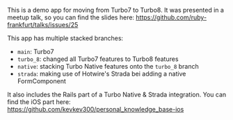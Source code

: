 This is a demo app for moving from Turbo7 to Turbo8.
It was presented in a meetup talk, so you can find the slides here: https://github.com/ruby-frankfurt/talks/issues/25

This app has multiple stacked branches:
- `main`: Turbo7
- `turbo_8`: changed all Turbo7 features to Turbo8 features
- `native`: stacking Turbo Native features onto the `turbo_8` branch
- `strada`: making use of Hotwire's Strada bei adding a native FormComponent

It also includes the Rails part of a Turbo Native & Strada integration. You can find the iOS part here:
https://github.com/kevkev300/personal_knowledge_base-ios
